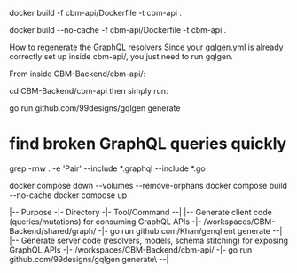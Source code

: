 docker build -f cbm-api/Dockerfile -t cbm-api .

docker build --no-cache -f cbm-api/Dockerfile -t cbm-api .

 How to regenerate the GraphQL resolvers
Since your gqlgen.yml is already correctly set up inside cbm-api/,
you just need to run gqlgen.

From inside CBM-Backend/cbm-api/:

cd CBM-Backend/cbm-api
then simply run:

go run github.com/99designs/gqlgen generate

# find broken GraphQL queries quickly

grep -rnw . -e 'Pair' --include \*.graphql --include \*.go

docker compose down --volumes --remove-orphans
docker compose build --no-cache
docker compose up

|--  Purpose  -|- Directory -|- Tool/Command --|
|--  Generate client code (queries/mutations) for consuming GraphQL APIs   -|- /workspaces/CBM-Backend/shared/graph/   -|-  go run github.com/Khan/genqlient generate --|
|--  Generate server code (resolvers, models, schema stitching) for exposing GraphQL APIs   -|-  /workspaces/CBM-Backend/cbm-api/   -|-  go run github.com/99designs/gqlgen generate\ --|
